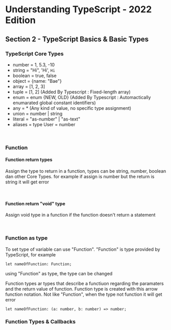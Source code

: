 # Understanding TypeScript - 2022 Edition

## Section 2 - TypeScript Basics & Basic Types

### TypeScript Core Types

- number = 1, 5.3, -10
- string = "Hi", 'Hi', `Hi`
- boolean = true, false
- object = {name: "Bae"}
- array = [1, 2, 3]
- tuple = [1, 2] (Added By Typescript : Fixed-length array)
- enum = enum {NEW, OLD} (Added By Typescript : Automactically enumarated global constant identifiers)
- any = \* (Any kind of value, no specific type assignment)
- union = number | string
- literal = "as-number" | "as-text"
- aliases = type User = number

<br>

### Function

#### Function return types

Assign the type to return in a function, types can be string, number, boolean dan other Core Types.
for example if assign is number but the return is string it will get error

<br>

#### Function return "void" type

Assign void type in a function if the function doesn't return a statement

<br>

### Function as type

To set type of variable can use "Function". "Function" is type provided by TypeScript, for example

```
let nameOfFunction: Function;
```

using "Function" as type, the type can be changed

Function types ar types that describe a functiuon regarding the paramaters and the return value of function.
Function type is created with this arrow function notation. Not like "Function", when the type not function it will get error

```
let nameOfFunction: (a: number, b: number) => number;
```

### Function Types & Callbacks
